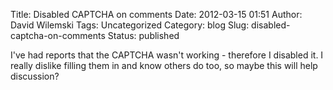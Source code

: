 Title: Disabled CAPTCHA on comments
Date: 2012-03-15 01:51
Author: David Wilemski
Tags: Uncategorized
Category: blog
Slug: disabled-captcha-on-comments
Status: published

I\'ve had reports that the CAPTCHA wasn\'t working - therefore I
disabled it. I really dislike filling them in and know others do too, so
maybe this will help discussion?
